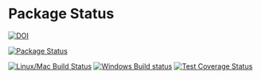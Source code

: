 # Package Status

[![DOI](https://zenodo.org/badge/25918430.svg)](https://zenodo.org/badge/latestdoi/25918430)

[![Package Status](https://pkg.julialang.org/badges/Bootstrap_0.6.svg)](https://pkg.julialang.org/?pkg=Bootstrap)

[![Linux/Mac Build Status](https://travis-ci.org/juliangehring/Bootstrap.jl.svg?branch=master)](https://travis-ci.org/juliangehring/Bootstrap.jl)
[![Windows Build status](https://ci.appveyor.com/api/projects/status/l8qifrqaj3gxloxg/branch/master?svg=true)](https://ci.appveyor.com/project/juliangehring/bootstrap-jl-433wi/branch/master)
[![Test Coverage Status](https://codecov.io/gh/juliangehring/Bootstrap.jl/branch/master/graph/badge.svg)](https://codecov.io/gh/juliangehring/Bootstrap.jl)
